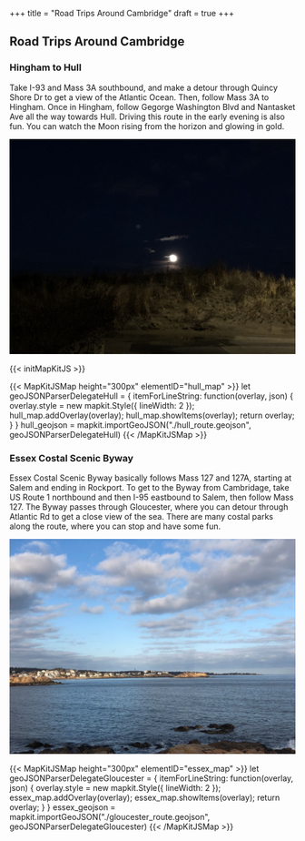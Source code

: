 +++
title = "Road Trips Around Cambridge"
draft = true
+++

## Road Trips Around Cambridge

### Hingham to Hull

Take I-93 and Mass 3A southbound, and make a detour through Quincy Shore Dr to
get a view of the Atlantic Ocean. Then, follow Mass 3A to Hingham. Once in
Hingham, follow Gegorge Washington Blvd and Nantasket Ave all the way towards
Hull. Driving this route in the early evening is also fun. You can watch the
Moon rising from the horizon and glowing in gold.

![](./hull.jpg)

{{< initMapKitJS >}}

{{< MapKitJSMap height="300px" elementID="hull_map" >}}
let geoJSONParserDelegateHull = {
    itemForLineString: function(overlay, json) {
                overlay.style = new mapkit.Style({
                    lineWidth: 2
                });
                hull_map.addOverlay(overlay);
                hull_map.showItems(overlay);
                return overlay;
                }
}
hull_geojson = mapkit.importGeoJSON("./hull_route.geojson", geoJSONParserDelegateHull)
{{< /MapKitJSMap >}}

### Essex Costal Scenic Byway

Essex Costal Scenic Byway basically follows Mass 127 and 127A, starting at
Salem and ending in Rockport. To get to the Byway from Cambridage, take US
Route 1 northbound and then I-95 eastbound to Salem, then follow Mass 127.
The Byway passes through Gloucester, where you can detour through Atlantic Rd
to get a close view of the sea. There are many costal parks along the route,
   where you can stop and have some fun.

![](./gloucester.jpg)

{{< MapKitJSMap height="300px" elementID="essex_map" >}}
let geoJSONParserDelegateGloucester = {
    itemForLineString: function(overlay, json) {
                overlay.style = new mapkit.Style({
                    lineWidth: 2
                });
                essex_map.addOverlay(overlay);
                essex_map.showItems(overlay);
                return overlay;
                }
}
essex_geojson = mapkit.importGeoJSON("./gloucester_route.geojson", geoJSONParserDelegateGloucester)
{{< /MapKitJSMap >}}
